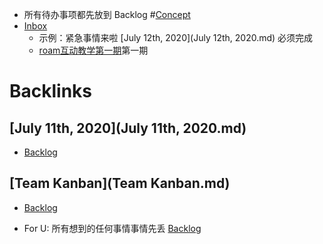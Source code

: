 - 所有待办事项都先放到 Backlog #[Concept](Concept.md)
- [Inbox](Inbox.md)
    - 示例：紧急事情来啦 [July 12th, 2020](July 12th, 2020.md) 必须完成
    - [roam互动教学第一期](roam互动教学第一期.md)第一期

# Backlinks
## [July 11th, 2020](July 11th, 2020.md)
- [Backlog](Backlog.md)

## [Team Kanban](Team Kanban.md)
- [Backlog](Backlog.md)

- For U: 所有想到的任何事情事情先丢 [Backlog](Backlog.md)

